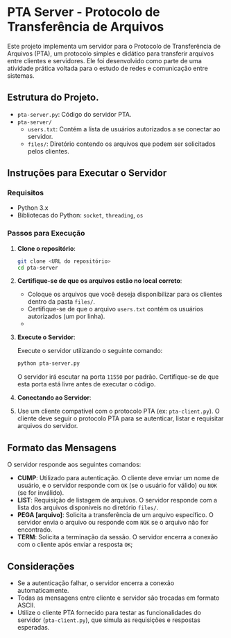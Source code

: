 # PTA Server - Protocolo de Transferência de Arquivos

Este projeto implementa um servidor para o Protocolo de Transferência de Arquivos (PTA), um protocolo simples e didático para transferir arquivos entre clientes e servidores. Ele foi desenvolvido como parte de uma atividade prática voltada para o estudo de redes e comunicação entre sistemas.

## Estrutura do Projeto.

- `pta-server.py`: Código do servidor PTA.
- `pta-server/`
  - `users.txt`: Contém a lista de usuários autorizados a se conectar ao servidor.
  - `files/`: Diretório contendo os arquivos que podem ser solicitados pelos clientes.
  

## Instruções para Executar o Servidor

### Requisitos

- Python 3.x
- Bibliotecas do Python: `socket`, `threading`, `os`

### Passos para Execução

1. **Clone o repositório**:
   ```bash
   git clone <URL do repositório>
   cd pta-server
   ```

2. **Certifique-se de que os arquivos estão no local correto**:
   - Coloque os arquivos que você deseja disponibilizar para os clientes dentro da pasta `files/`.
   - Certifique-se de que o arquivo `users.txt` contém os usuários autorizados (um por linha).
   - 
3. **Execute o Servidor**:
   
   Execute o servidor utilizando o seguinte comando:
   ```bash
   python pta-server.py
   ```

   O servidor irá escutar na porta `11550` por padrão. Certifique-se de que esta porta está livre antes de executar o código.

4. **Conectando ao Servidor**:
5. 
   Use um cliente compatível com o protocolo PTA (ex: `pta-client.py`). O cliente deve seguir o protocolo PTA para se autenticar, listar e requisitar arquivos do servidor.

## Formato das Mensagens

O servidor responde aos seguintes comandos:

- **CUMP**: Utilizado para autenticação. O cliente deve enviar um nome de usuário, e o servidor responde com `OK` (se o usuário for válido) ou `NOK` (se for inválido).
- **LIST**: Requisição de listagem de arquivos. O servidor responde com a lista dos arquivos disponíveis no diretório `files/`.
- **PEGA [arquivo]**: Solicita a transferência de um arquivo específico. O servidor envia o arquivo ou responde com `NOK` se o arquivo não for encontrado.
- **TERM**: Solicita a terminação da sessão. O servidor encerra a conexão com o cliente após enviar a resposta `OK`;

## Considerações

- Se a autenticação falhar, o servidor encerra a conexão automaticamente.
- Todas as mensagens entre cliente e servidor são trocadas em formato ASCII.
- Utilize o cliente PTA fornecido para testar as funcionalidades do servidor (`pta-client.py`), que simula as requisições e respostas esperadas.


